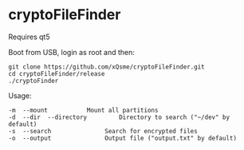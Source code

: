 # cryptoFileFinder

Requires qt5

Boot from USB, login as root and then:

```
git clone https://github.com/xQsme/cryptoFileFinder.git
cd cryptoFileFinder/release
./cryptoFinder
```

Usage:
```
-m  --mount           Mount all partitions
-d  --dir  --directory         Directory to search ("~/dev" by default)
-s  --search		       Search for encrypted files
-o  --output		       Output file ("output.txt" by default)
```
